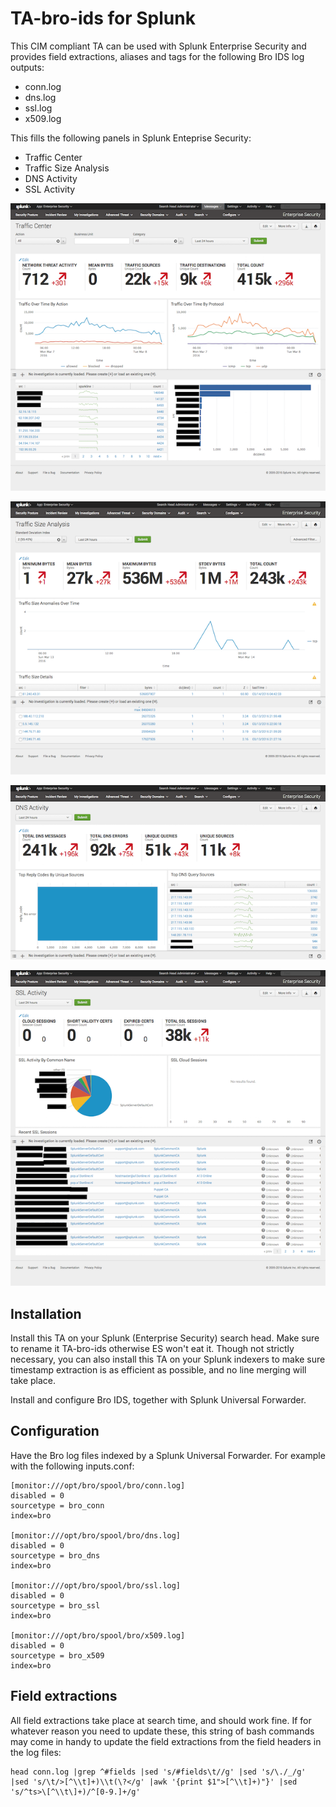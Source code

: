 # TA-bro-ids for Splunk

This CIM compliant TA can be used with Splunk Enterprise Security and provides
field extractions, aliases and tags for the following Bro IDS log outputs:

* conn.log
* dns.log
* ssl.log
* x509.log

This fills the following panels in Splunk Enteprise Security:

* Traffic Center
* Traffic Size Analysis
* DNS Activity
* SSL Activity

![Splunk ES Traffic Center](splunk_es_traffic_center.png)

![Splunk ES Traffic Size Analysis](splunk_es_traffic_size.png)

![Splunk ES DNS Activity](splunk_es_dns_activity.png)

![Splunk ES SSL Activity](splunk_es_ssl_activity.png)

## Installation

Install this TA on your Splunk (Enterprise Security) search head. Make sure to
rename it TA-bro-ids otherwise ES won't eat it. Though not strictly necessary,
you can also install this TA on your Splunk indexers to make sure timestamp
extraction is as efficient as possible, and no line merging will take place.

Install and configure Bro IDS, together with Splunk Universal Forwarder.

## Configuration

Have the Bro log files indexed by a Splunk Universal Forwarder. For example
with the following inputs.conf:

```
[monitor:///opt/bro/spool/bro/conn.log]
disabled = 0
sourcetype = bro_conn
index=bro

[monitor:///opt/bro/spool/bro/dns.log]
disabled = 0
sourcetype = bro_dns
index=bro

[monitor:///opt/bro/spool/bro/ssl.log]
disabled = 0
sourcetype = bro_ssl
index=bro

[monitor:///opt/bro/spool/bro/x509.log]
disabled = 0
sourcetype = bro_x509
index=bro
```

## Field extractions

All field extractions take place at search time, and should work fine.  If for
whatever reason you need to update these, this string of bash commands may come
in handy to update the field extractions from the field headers in the log files:

```
head conn.log |grep ^#fields |sed 's/#fields\t//g' |sed 's/\./_/g' |sed 's/\t/>[^\\t]+)\\t(\?</g' |awk '{print $1">[^\\t]+)"}' |sed 's/^ts>\[^\\t\]+)/^[0-9.]+/g'
```
